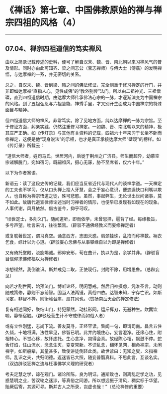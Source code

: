 # 《禅话》第七章、中国佛教原始的禅与禅宗四祖的风格（4）

------

## 07.04、禅宗四祖道信的笃实禅风

由以上简录记载传述的史料，便可了解自汉末、魏、晋、南北朝以来习禅风气的普及情形。同时亦由此可知齐、梁之间志公（宝志禅师）与傅大士（傅翕）的发明禅悟，与达摩禅的一系，并无密切的关系。

总之，自汉末、魏、晋到梁、隋之间的佛法修证，完全侧重于修习禅定的行门，并非即如达摩禅“直指人心，见性成佛”的“教外别传”法门。所以由二祖神光、三祖僧璨，直到四祖道信时期，由达摩大师传承佛法心宗的一脉，才逐渐演变为中国禅宗的风格。到了五祖弘忍与六祖慧能、神秀手里，才又别开生面成为中国禅宗的特殊面目与精神。

但四祖道信大师的禅风，非常笃实。除了见地方面，纯以达摩禅的一脉为宗旨。至于修证方面，躬亲实践，仍然注重修习禅定。一如魏、晋、南北朝以来的精神，极其庄严正确。如《传灯录》与其他有关资料的记载，四祖六十年来习于长坐不卧而修禅定，这便是他“现身说法”的示相，也才是真正承接达摩大师“壁观”的榜样。如《传灯录》所载云：

“道信大师者，姓司马氏。世居河内，后徙于荆州之广济县。师生而超异，幼慕空宗诸解脱门，宛如宿习。既嗣祖风，摄心无寐，胁不至席者，仅六十年。”

以下为作者案语。

新语云：读了这段史传的记载，我们应当反省近代与现代人的谈禅学道。一天禅定的工夫也不学习，仅从口头禅上拾人牙慧，会之于妄心意识，便恣逞快口利嘴以欺人，也自称为禅宗悟道之徒，殊可悲愍。虽然，事起弊生，无论世出世间诸事，莫不如此。故唐代道宣律师论述当时习禅者的情形，也便早已发现有如现在的现象。人事代谢，风月依然。借古鉴今，抑乎可叹。

“顷世定士，多削义门。随闻道听，即而依学，未曾思择，扈背了经。每缘极旨，多亏声望。吐言来诮，往往繁焉。（辟驳不通佛经教义而妄修禅定者）

或复耽著世定，谓习真空。诵念西方，志图灭惑。肩颈挂珠，乱掐而称禅数。衲衣乞食，综计以为心道。（辟驳妄心念佛与从事攀缘自以为即是禅修者）

又有倚托堂殿，浇旋竭诚。邪仰安形，苟在曲计，执以为是，余学并非。（辟驳盲目信仰求佛修福以为禅修者）

冰想铿然，我倒谁识。斯并戒见二取，正使现行。封附不除，用增愚鲁。（总辟妄见）

向若才割世网，始预法门。博听论经，明闲慧戒。然后归神摄虑，凭准圣言。动则随戒策修，静则不忘前智。固当人法两镜，真俗四依。达智未知，宁存亡识。如斯习定，非智不禅。则衡岭台崖，扇其风也。（赞扬南岳天台的禅定修法）

复有相述同好，聚结山门，持犯蒙然，动挂形网。运斤挥刃，无避种生。炊爨饮啖，静惭宿触。（辟驳经营生计不守戒律而如俗人者）

或有立性刚猛，志尚下流。善友莫寻，正经罕读。瞥闻一句，即谓司南。昌言五住久倾，十地将满。法性早见，佛智已明。此并约境住心，妄言澄净。还缘心住，附相转心。不觉心移，故怀虚托。生心念净，岂得会真。故经陈心相，飘鼓不停。蛇舌灯焰，住山流水，念念生灭，变变常新。不识乱念，翻怀见网，相命禅宗，未闲禅字，如斯般辈，其量甚多，致使讲徒倒轻此类。故世谚曰：无知之叟，义指禅师。乱识之夫，共归明德。返迷皆已大照，随妄普翳真科。不思此言，互谈名实。（双边辟驳狂禅之流与枉事佛学义理的研究者）

考夫定慧之学，谅在观门。诸论所陈，良为明证。通斯致也，则离乱定学之功，见惑慧明之业，苦双轮之迷涉，等真俗之同游。所以想远振于清风，稠实标于华望。贻厥后寄，其源可寻。斯并古人之所录，岂虚也哉！”（总论禅修的重要）

